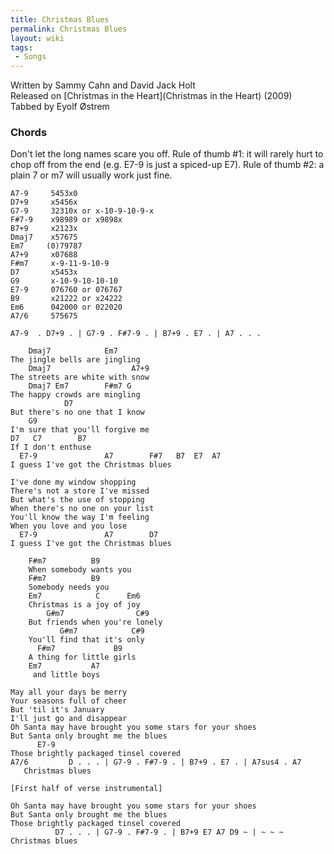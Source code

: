 ```yaml
---
title: Christmas Blues
permalink: Christmas Blues
layout: wiki
tags:
 - Songs
---
```


Written by Sammy Cahn and David Jack Holt  
Released on [Christmas in the Heart](Christmas in the Heart)
(2009)  
Tabbed by Eyolf Østrem

### Chords

Don't let the long names scare you off. Rule of thumb \#1: it will
rarely hurt to chop off from the end (e.g. E7-9 is just a spiced-up E7).
Rule of thumb \#2: a plain 7 or m7 will usually work just fine.

    A7-9     5453x0
    D7+9     x5456x
    G7-9     32310x or x-10-9-10-9-x
    F#7-9    x98989 or x9898x
    B7+9     x2123x
    Dmaj7    x57675
    Em7     (0)79787
    A7+9     x07688
    F#m7     x-9-11-9-10-9
    D7       x5453x
    G9       x-10-9-10-10-10
    E7-9     076760 or 076767
    B9       x21222 or x24222
    Em6      042000 or 022020
    A7/6     575675

    A7-9  . D7+9 . | G7-9 . F#7-9 . | B7+9 . E7 . | A7 . . .

        Dmaj7            Em7
    The jingle bells are jingling
        Dmaj7                  A7+9
    The streets are white with snow
        Dmaj7 Em7        F#m7 G
    The happy crowds are mingling
                D7
    But there's no one that I know
        G9
    I'm sure that you'll forgive me
    D7   C7        B7
    If I don't enthuse
      E7-9               A7        F#7   B7  E7  A7
    I guess I've got the Christmas blues

    I've done my window shopping
    There's not a store I've missed
    But what's the use of stopping
    When there's no one on your list
    You'll know the way I'm feeling
    When you love and you lose
      E7-9               A7        D7
    I guess I've got the Christmas blues

        F#m7          B9
        When somebody wants you
        F#m7          B9
        Somebody needs you
        Em7            C      Em6
        Christmas is a joy of joy
            G#m7                C#9
        But friends when you're lonely
               G#m7            C#9
        You'll find that it's only
          F#m7             B9
        A thing for little girls
        Em7           A7
         and little boys

    May all your days be merry
    Your seasons full of cheer
    But 'til it's January
    I'll just go and disappear
    Oh Santa may have brought you some stars for your shoes
    But Santa only brought me the blues
          E7-9
    Those brightly packaged tinsel covered
    A7/6         D . . . | G7-9 . F#7-9 . | B7+9 . E7 . | A7sus4 . A7
       Christmas blues

    [First half of verse instrumental]

    Oh Santa may have brought you some stars for your shoes
    But Santa only brought me the blues
    Those brightly packaged tinsel covered
              D7 . . . | G7-9 . F#7-9 . | B7+9 E7 A7 D9 ~ | ~ ~ ~
    Christmas blues

